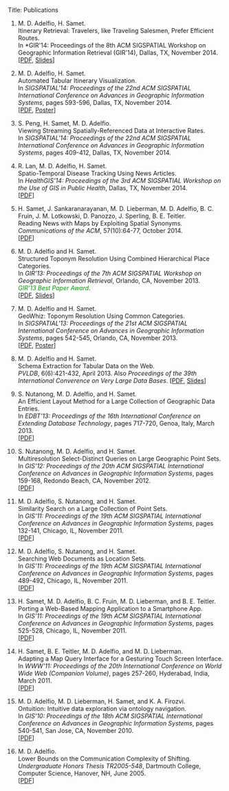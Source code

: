 Title: Publications

<div class="pubs" markdown="1">

1. M. D. Adelfio, H. Samet.  
   Itinerary Retrieval: Travelers, like Traveling Salesmen, Prefer Efficient
   Routes.  
   In *GIR'14: Proceedings of the 8th ACM SIGSPATIAL Workshop on Geographic
   Information Retrieval (GIR'14), Dallas, TX, November 2014.  
   [[PDF][16], [Slides][16s]]

1. M. D. Adelfio, H. Samet.  
   Automated Tabular Itinerary Visualization.  
   In *SIGSPATIAL'14: Proceedings of the 22nd ACM SIGSPATIAL International
   Conference on Advances in Geographic Information Systems*, pages 593-596,
   Dallas, TX, November 2014.  
   [[PDF][15], [Poster][15p]]

1. S. Peng, H. Samet, M. D. Adelfio.  
   Viewing Streaming Spatially-Referenced Data at Interactive Rates.  
   In *SIGSPATIAL'14: Proceedings of the 22nd ACM SIGSPATIAL International
   Conference on Advances in Geographic Information Systems*, pages 409-412,
   Dallas, TX, November 2014.

1. R. Lan, M. D. Adelfio, H. Samet.  
   Spatio-Temporal Disease Tracking Using News Articles.  
   In *HealthGIS'14: Proceedings of the 3rd ACM SIGSPATIAL Workshop on the Use
   of GIS in Public Health*, Dallas, TX, November 2014.  
   [[PDF][13]]

1. H. Samet, J. Sankaranarayanan, M. D. Lieberman, M. D. Adelfio, B. C. Fruin,
   J. M. Lotkowski, D. Panozzo, J. Sperling, B. E. Teitler.  
   Reading News with Maps by Exploiting Spatial Synonyms.  
   *Communications of the ACM*, 57(10):64-77, October 2014.  
   [[PDF][12]]

1. M. D. Adelfio and H. Samet.  
   Structured Toponym Resolution Using Combined Hierarchical Place Categories.  
   In *GIR'13: Proceedings of the 7th ACM SIGSPATIAL Workshop on Geographic
   Information Retrieval*, Orlando, CA, November 2013.  
   <span style="font-style:italic; color:#090;">GIR'13 Best Paper Award</span>.  
   [[PDF][11], [Slides][11s]]

1. M. D. Adelfio and H. Samet.  
   GeoWhiz: Toponym Resolution Using Common Categories.  
   In *SIGSPATIAL'13: Proceedings of the 21st ACM SIGSPATIAL International
   Conference on Advances in Geographic Information Systems*, pages 542-545,
   Orlando, CA, November 2013.  
   [[PDF][10], [Poster][10p]]

1. M. D. Adelfio and H. Samet.  
   Schema Extraction for Tabular Data on the Web.  
   *PVLDB*, 6(6):421-432, April 2013.  Also *Proceedings of the 39th
   International Converence on Very Large Data Bases*.
   [[PDF][9], [Slides][9s]]

1. S. Nutanong, M. D. Adelfio, and H. Samet.  
   An Efficient Layout Method for a Large Collection of Geographic Data Entries.  
   In *EDBT'13: Proceedings of the 16th International Conference on Extending
   Database Technology*, pages 717-720, Genoa, Italy, March 2013.  
   [[PDF][8]]

1. S. Nutanong, M. D. Adelfio, and H. Samet.  
   Multiresolution Select-Distinct Queries on Large Geographic Point Sets.  
   In *GIS'12: Proceedings of the 20th ACM SIGSPATIAL International Conference
   on Advances in Geographic Information Systems*, pages 159-168, Redondo
   Beach, CA, November 2012.  
   [[PDF][7]]

1. M. D. Adelfio, S. Nutanong, and H. Samet.  
   Similarity Search on a Large Collection of Point Sets.  
   In *GIS'11: Proceedings of the 19th ACM SIGSPATIAL International Conference
   on Advances in Geographic Information Systems*, pages 132-141, Chicago, IL,
   November 2011.  
   [[PDF][6]]

1. M. D. Adelfio, S. Nutanong, and H. Samet.  
   Searching Web Documents as Location Sets.  
   In *GIS'11: Proceedings of the 19th ACM SIGSPATIAL International Conference
   on Advances in Geographic Information Systems*, pages 489-492, Chicago, IL,
   November 2011.  
   [[PDF][5]]

1. H. Samet, M. D. Adelfio, B. C. Fruin, M. D. Lieberman, and B. E. Teitler.  
   Porting a Web-Based Mapping Application to a Smartphone App.  
   In *GIS'11: Proceedings of the 19th ACM SIGSPATIAL International Conference on
   Advances in Geographic Information Systems*, pages 525-528, Chicago, IL,
   November 2011.  
   [[PDF][4]]

1. H. Samet, B. E. Teitler, M. D. Adelfio, and M. D. Lieberman.  
   Adapting a Map Query Interface for a Gesturing Touch Screen Interface.  
   In *WWW'11: Proceedings of the 20th International Conference on World Wide
   Web (Companion Volume)*, pages 257-260, Hyderabad, India, March 2011.  
   [[PDF][3]]

1. M. D. Adelfio, M. D. Lieberman, H. Samet, and K. A. Firozvi.  
   Ontuition: Intuitive data exploration via ontology navigation.  
   In *GIS'10: Proceedings of the 18th ACM SIGSPATIAL International Conference
   on Advances in Geographic Information Systems*, pages 540-541, San Jose, CA,
   November 2010.  
   [[PDF][2]]

1. M. D. Adelfio.  
   Lower Bounds on the Communication Complexity of Shifting.  
   *Undergraduate Honors Thesis TR2005-548*, Dartmouth College, Computer Science, Hanover, NH, June 2005.  
   [[PDF][1]]

</div>

[16s]: |filename|/papers/gir14-itineraries-slides.pdf
[16]: |filename|/papers/gir14-itineraries.pdf
[15p]: |filename|/papers/sigspatial14-itinerary-layout-poster.pdf
[15]: |filename|/papers/sigspatial14-itinerary-layout.pdf

[13]: |filename|/papers/healthgis14-disease-tracking.pdf
[12]: http://www.cs.umd.edu/~hjs/pubs/cacm-newsstand.pdf
[11s]: |filename|/papers/slides-gir13-table-toponyms.pdf
[11]: |filename|/papers/gir13-table-toponyms.pdf
[10p]: |filename|/papers/poster-sigspatial13-geowhiz.pdf
[10]: |filename|/papers/sigspatial13-geowhiz.pdf
[9s]: |filename|/papers/slides-vldb13-tables.pdf
[9]: |filename|/papers/vldb13-tables.pdf
[8]: |filename|/papers/edbt13-layout.pdf
[7]: |filename|/papers/acmgis12-distinctiveness.pdf
[6]: |filename|/papers/acmgis11-haus-search.pdf
[5]: |filename|/papers/acmgis11-geoxls-demo.pdf
[4]: |filename|/papers/acmgis11-newsstand-app.pdf
[3]: |filename|/papers/www11-newsstand-mobile.pdf
[2]: |filename|/papers/acmgis10-ontuition.pdf
[1]: http://www.cs.dartmouth.edu/reports/TR2005-548.pdf

[7A]: http://dl.acm.org/authorize?6885984
[6A]: http://dl.acm.org/authorize?6536380
[5A]: http://dl.acm.org/authorize?6536347
[4A]: http://dl.acm.org/authorize?6536363
[3A]: http://dl.acm.org/authorize?494337
[2A]: http://dl.acm.org/authorize?316356

